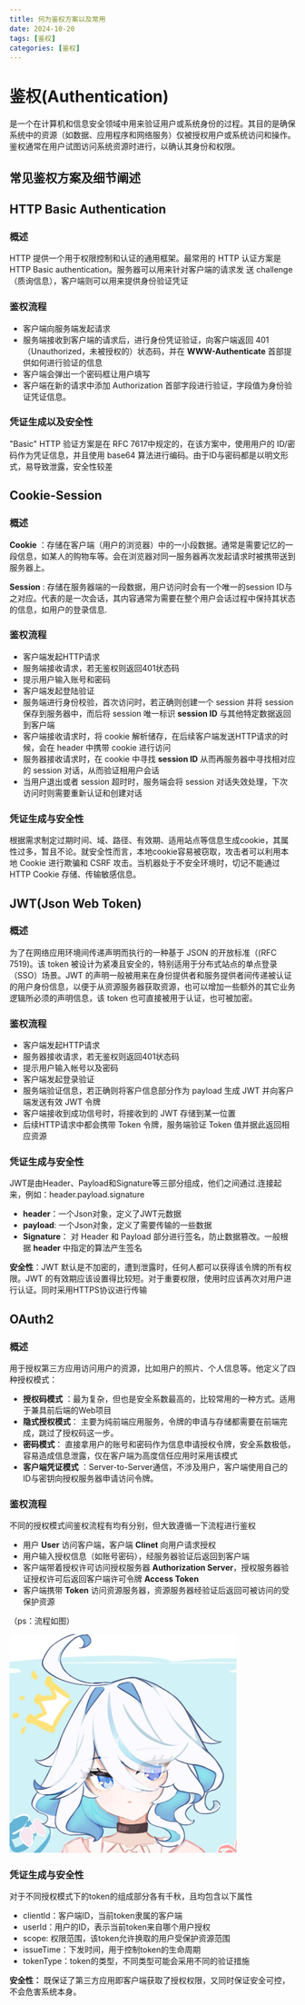 ```yaml
---
title: 何为鉴权方案以及常用  
date: 2024-10-20
tags: [鉴权]
categories: [鉴权]
---
```


# **鉴权(Authentication)**   

  是一个在计算机和信息安全领域中用来验证用户或系统身份的过程。其目的是确保系统中的资源（如数据、应用程序和网络服务）仅被授权用户或系统访问和操作。鉴权通常在用户试图访问系统资源时进行，以确认其身份和权限。

## **常见鉴权方案及细节阐述**  

## HTTP Basic Authentication  

### **概述**

HTTP 提供一个用于权限控制和认证的通用框架。最常用的 HTTP 认证方案是 HTTP Basic authentication。服务器可以用来针对客户端的请求发 送 challenge（质询信息），客户端则可以用来提供身份验证凭证 
  
### **鉴权流程**

- 客户端向服务端发起请求  
- 服务端接收到客户端的请求后，进行身份凭证验证，向客户端返回 401（Unauthorized，未被授权的）状态码，并在 **WWW-Authenticate** 首部提供如何进行验证的信息  
- 客户端会弹出一个密码框让用户填写
- 客户端在新的请求中添加 Authorization 首部字段进行验证，字段值为身份验证凭证信息。  
 
### **凭证生成以及安全性**

"Basic" HTTP 验证方案是在 RFC 7617中规定的，在该方案中，使用用户的 ID/密码作为凭证信息，并且使用 base64 算法进行编码。由于ID与密码都是以明文形式，易导致泄露，安全性较差

## Cookie-Session

### **概述**

**Cookie** ：存储在客户端（用户的浏览器）中的一小段数据。通常是需要记忆的一段信息，如某人的购物车等。会在浏览器对同一服务器再次发起请求时被携带送到服务器上。

**Session** : 存储在服务器端的一段数据，用户访问时会有一个唯一的session ID与之对应。代表的是一次会话，其内容通常为需要在整个用户会话过程中保持其状态的信息，如用户的登录信息.

### **鉴权流程**

- 客户端发起HTTP请求
- 服务端接收请求，若无鉴权则返回401状态码
- 提示用户输入账号和密码
- 客户端发起登陆验证
- 服务端进行身份校验，首次访问时，若正确则创建一个 session 并将 session 保存到服务器中，而后将 session 唯一标识 **session ID** 与其他特定数据返回到客户端
- 客户端接收请求时，将 cookie 解析储存，在后续客户端发送HTTP请求的时候，会在 header 中携带 cookie 进行访问
- 服务器接收请求时，在 cookie 中寻找 **session ID** 从而再服务器中寻找相对应的 session 对话，从而验证相用户会话
- 当用户退出或者 session 超时时，服务端会将 session 对话失效处理，下次访问时则需要重新认证和创建对话

### **凭证生成与安全性**

根据需求制定过期时间、域、路径、有效期、适用站点等信息生成cookie，其属性过多，暂且不论。就安全性而言，本地cookie容易被窃取，攻击者可以利用本地 Cookie 进行欺骗和 CSRF 攻击。当机器处于不安全环境时，切记不能通过 HTTP Cookie 存储、传输敏感信息。

## JWT(Json Web Token)

### **概述**

为了在网络应用环境间传递声明而执行的一种基于 JSON 的开放标准（(RFC 7519)。该 token 被设计为紧凑且安全的，特别适用于分布式站点的单点登录（SSO）场景。JWT 的声明一般被用来在身份提供者和服务提供者间传递被认证的用户身份信息，以便于从资源服务器获取资源，也可以增加一些额外的其它业务逻辑所必须的声明信息，该 token 也可直接被用于认证，也可被加密。

### **鉴权流程**

- 客户端发起HTTP请求
- 服务器接收请求，若无鉴权则返回401状态码
- 提示用户输入帐号以及密码
- 客户端发起登录验证
- 服务端验证信息，若正确则将客户信息部分作为 payload 生成 JWT 并向客户端发送有效 JWT 令牌
- 客户端接收到成功信号时，将接收到的 JWT 存储到某一位置
- 后续HTTP请求中都会携带 Token 令牌，服务端验证 Token 值并据此返回相应资源

### **凭证生成与安全性**

JWT是由Header、Payload和Signature等三部分组成，他们之间通过.连接起来，例如：header.payload.signature
- **header**：一个Json对象，定义了JWT元数据
- **payload**: 一个Json对象，定义了需要传输的一些数据
- **Signature**： 对 Header 和 Payload 部分进行签名，防止数据篡改。一般根据 **header** 中指定的算法产生签名

**安全性**：JWT 默认是不加密的，遭到泄露时，任何人都可以获得该令牌的所有权限。JWT 的有效期应该设置得比较短。对于重要权限，使用时应该再次对用户进行认证。同时采用HTTPS协议进行传输

## OAuth2

### **概述**

用于授权第三方应用访问用户的资源，比如用户的照片、个人信息等。他定义了四种授权模式：
- **授权码模式** ：最为复杂，但也是安全系数最高的，比较常用的一种方式。适用于兼具前后端的Web项目
- **隐式授权模式**： 主要为纯前端应用服务，令牌的申请与存储都需要在前端完成，跳过了授权码这一步。
- **密码模式**： 直接拿用户的账号和密码作为信息申请授权令牌，安全系数极低，容易造成信息泄露，仅在客户端为高度信任应用时采用该模式
- **客户端凭证模式** ：Server-to-Server通信，不涉及用户，客户端使用自己的ID与密钥向授权服务器申请访问令牌。
### **鉴权流程**

不同的授权模式间鉴权流程有均有分别，但大致遵循一下流程进行鉴权
- 用户 **User** 访问客户端，客户端 **Clinet** 向用户请求授权
- 用户输入授权信息（如账号密码），经服务器验证后返回到客户端
- 客户端带着授权许可访问授权服务器 **Authorization Server**，授权服务器验证授权许可后返回客户端许可令牌 **Access Token**
- 客户端携带 **Token** 访问资源服务器，资源服务器经验证后返回可被访问的受保护资源

（ps：流程如图）

<img src="../images/p3.jpg" width="400px">

### **凭证生成与安全性**

对于不同授权模式下的token的组成部分各有千秋，且均包含以下属性
- clientId：客户端ID，当前token隶属的客户端
- userId：用户的ID，表示当前token来自哪个用户授权
- scope: 权限范围，该token允许换取的用户受保护资源范围
- issueTime：下发时间，用于控制token的生命周期
- tokenType：token的类型，不同类型可能会采用不同的验证措施

**安全性：** 既保证了第三方应用即客户端获取了授权权限，又同时保证安全可控，不会危害系统本身。